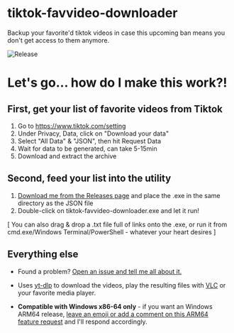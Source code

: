 # tiktok-favvideo-downloader

Backup your favorite'd tiktok videos in case this upcoming ban means you don't get access to them anymore. 

![Release](https://github.com/ozskywalker/tiktok-favvideo-downloader/actions/workflows/release-on-push-to-release-branch.yml/badge.svg)

# Let's go... how do I make this work?!

## First, get your list of favorite videos from Tiktok

1. Go to https://www.tiktok.com/setting
2. Under Privacy, Data, click on "Download your data"
3. Select "All Data" & "JSON", then hit Request Data
4. Wait for data to be generated, can take 5-15min
5. Download and extract the archive

## Second, feed your list into the utility
1. [Download me from the Releases page](https://github.com/ozskywalker/tiktok-favvideo-downloader/releases) and place the .exe in the same directory as the JSON file
2. Double-click on tiktok-favvideo-downloader.exe and let it run!

[ You can also drag & drop a .txt file full of links onto the .exe, or run it from cmd.exe/Windows Terminal/PowerShell - whatever your heart desires ]


## Everything else

* Found a problem? [Open an issue and tell me all about it.](https://github.com/ozskywalker/tiktok-favvideo-downloader/issues)

* Uses [yt-dlp](https://github.com/yt-dlp/yt-dlp) to download the videos, play the resulting files with [VLC](https://www.videolan.org/vlc/) or your favorite media player.

* **Compatible with Windows x86-64 only** - if you want an Windows ARM64 release, [leave an emoji or add a comment on this ARM64 feature request](https://github.com/ozskywalker/tiktok-favvideo-downloader/issues/1) and I'll respond accordingly.

